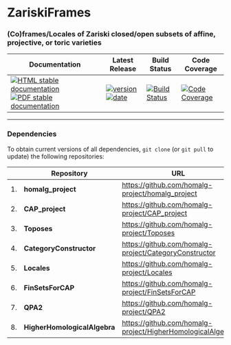 <!-- BEGIN HEADER -->
# ZariskiFrames

### (Co)frames/Locales of Zariski closed/open subsets of affine, projective, or toric varieties

| Documentation | Latest Release | Build Status | Code Coverage |
| ------------- | -------------- | ------------ | ------------- |
| [![HTML stable documentation][html-img]][html-url] [![PDF stable documentation][pdf-img]][pdf-url] | [![version][version-img]][version-url] [![date][date-img]][date-url] | [![Build Status][tests-img]][tests-url] | [![Code Coverage][codecov-img]][codecov-url] |

<!-- END HEADER -->

<!-- BEGIN FOOTER -->
---

### Dependencies

To obtain current versions of all dependencies, `git clone` (or `git pull` to update) the following repositories:

|    | Repository | URL |
|--- | ---------- | --- |
| 1. | **homalg_project** | https://github.com/homalg-project/homalg_project |
| 2. | **CAP_project** | https://github.com/homalg-project/CAP_project |
| 3. | **Toposes** | https://github.com/homalg-project/Toposes |
| 4. | **CategoryConstructor** | https://github.com/homalg-project/CategoryConstructor |
| 5. | **Locales** | https://github.com/homalg-project/Locales |
| 6. | **FinSetsForCAP** | https://github.com/homalg-project/FinSetsForCAP |
| 7. | **QPA2** | https://github.com/homalg-project/QPA2 |
| 8. | **HigherHomologicalAlgebra** | https://github.com/homalg-project/HigherHomologicalAlgebra |

[html-img]: https://img.shields.io/badge/HTML-stable-blue.svg
[html-url]: https://homalg-project.github.io/ZariskiFrames/doc/chap0_mj.html

[pdf-img]: https://img.shields.io/badge/PDF-stable-blue.svg
[pdf-url]: https://homalg-project.github.io/ZariskiFrames/download_pdf.html

[version-img]: https://img.shields.io/endpoint?url=https://homalg-project.github.io/ZariskiFrames/badge_version.json
[version-url]: https://homalg-project.github.io/ZariskiFrames/view_release.html

[date-img]: https://img.shields.io/endpoint?url=https://homalg-project.github.io/ZariskiFrames/badge_date.json
[date-url]: https://homalg-project.github.io/ZariskiFrames/view_release.html

[tests-img]: https://github.com/homalg-project/ZariskiFrames/workflows/Tests/badge.svg?branch=master
[tests-url]: https://github.com/homalg-project/ZariskiFrames/actions?query=workflow%3ATests+branch%3Amaster

[codecov-img]: https://codecov.io/gh/homalg-project/ZariskiFrames/branch/master/graph/badge.svg
[codecov-url]: https://codecov.io/gh/homalg-project/ZariskiFrames
<!-- END FOOTER -->
